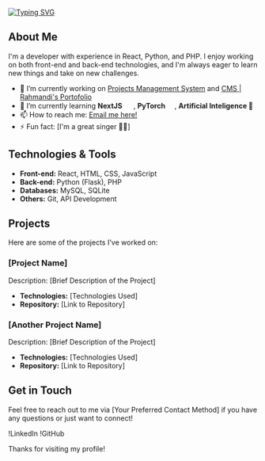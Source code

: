 [![Typing SVG](https://readme-typing-svg.demolab.com?font=Cinzel-Decorative&size=70&duration=3000&pause=1000&color=blue&background=0d11173&center=true&vCenter=true&width=1000&height=200&lines=Hi+There%2C+I'm+Rahmandi;Hi+There%2C+I'm+Rendy;Hi+There%2C+I'm+Rei)]([https://git.io/typing-svg](https://portofolio-website-tau-three.vercel.app/))

## About Me
I'm a developer with experience in React, Python, and PHP. I enjoy working on both front-end and back-end technologies, and I'm always eager to learn new things and take on new challenges.

- 🔭 I’m currently working on [Projects Management System](https://agenda.erpimj.com/index.php?module=users/login) and [CMS | Rahmandi's Portofolio](https://portofolio-cms-frontend.vercel.app/login)
- 🌱 I’m currently learning **NextJS**  <img src="https://skillicons.dev/icons?i=next" width="15" />
, **PyTorch** <img src="https://skillicons.dev/icons?i=pytorch" width="15" />, **Artificial Inteligence 🤖**
- 📫 How to reach me: [Email me here!](https://portofolio-website-tau-three.vercel.app/#get-in-touch-container)<img src="https://skillicons.dev/icons?i=gmail" width="15" /> 
- ⚡ Fun fact: [I'm a great singer 🧑‍🎤]

## Technologies & Tools
- **Front-end:** React, HTML, CSS, JavaScript
- **Back-end:** Python (Flask), PHP
- **Databases:** MySQL, SQLite
- **Others:** Git, API Development

## Projects
Here are some of the projects I've worked on:

### [Project Name]
Description: [Brief Description of the Project]
- **Technologies:** [Technologies Used]
- **Repository:** [Link to Repository]

### [Another Project Name]
Description: [Brief Description of the Project]
- **Technologies:** [Technologies Used]
- **Repository:** [Link to Repository]

## Get in Touch
Feel free to reach out to me via [Your Preferred Contact Method] if you have any questions or just want to connect!

!LinkedIn
!GitHub

Thanks for visiting my profile!

